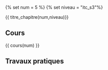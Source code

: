 {% set num = 5 %}
{% set niveau = "itc_s3"%}

{{ titre_chapitre(num,niveau)}}

## Cours

{{ cours(num) }}



## Travaux pratiques
